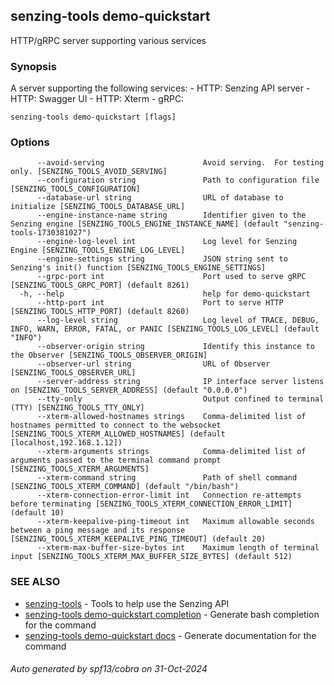 ## senzing-tools demo-quickstart

HTTP/gRPC server supporting various services

### Synopsis


A server supporting the following services:
    - HTTP: Senzing API server
    - HTTP: Swagger UI
    - HTTP: Xterm
    - gRPC:
    

```
senzing-tools demo-quickstart [flags]
```

### Options

```
      --avoid-serving                      Avoid serving.  For testing only. [SENZING_TOOLS_AVOID_SERVING]
      --configuration string               Path to configuration file [SENZING_TOOLS_CONFIGURATION]
      --database-url string                URL of database to initialize [SENZING_TOOLS_DATABASE_URL]
      --engine-instance-name string        Identifier given to the Senzing engine [SENZING_TOOLS_ENGINE_INSTANCE_NAME] (default "senzing-tools-1730381027")
      --engine-log-level int               Log level for Senzing Engine [SENZING_TOOLS_ENGINE_LOG_LEVEL]
      --engine-settings string             JSON string sent to Senzing's init() function [SENZING_TOOLS_ENGINE_SETTINGS]
      --grpc-port int                      Port used to serve gRPC [SENZING_TOOLS_GRPC_PORT] (default 8261)
  -h, --help                               help for demo-quickstart
      --http-port int                      Port to serve HTTP [SENZING_TOOLS_HTTP_PORT] (default 8260)
      --log-level string                   Log level of TRACE, DEBUG, INFO, WARN, ERROR, FATAL, or PANIC [SENZING_TOOLS_LOG_LEVEL] (default "INFO")
      --observer-origin string             Identify this instance to the Observer [SENZING_TOOLS_OBSERVER_ORIGIN]
      --observer-url string                URL of Observer [SENZING_TOOLS_OBSERVER_URL]
      --server-address string              IP interface server listens on [SENZING_TOOLS_SERVER_ADDRESS] (default "0.0.0.0")
      --tty-only                           Output confined to terminal (TTY) [SENZING_TOOLS_TTY_ONLY]
      --xterm-allowed-hostnames strings    Comma-delimited list of hostnames permitted to connect to the websocket [SENZING_TOOLS_XTERM_ALLOWED_HOSTNAMES] (default [localhost,192.168.1.12])
      --xterm-arguments strings            Comma-delimited list of arguments passed to the terminal command prompt [SENZING_TOOLS_XTERM_ARGUMENTS]
      --xterm-command string               Path of shell command [SENZING_TOOLS_XTERM_COMMAND] (default "/bin/bash")
      --xterm-connection-error-limit int   Connection re-attempts before terminating [SENZING_TOOLS_XTERM_CONNECTION_ERROR_LIMIT] (default 10)
      --xterm-keepalive-ping-timeout int   Maximum allowable seconds between a ping message and its response [SENZING_TOOLS_XTERM_KEEPALIVE_PING_TIMEOUT] (default 20)
      --xterm-max-buffer-size-bytes int    Maximum length of terminal input [SENZING_TOOLS_XTERM_MAX_BUFFER_SIZE_BYTES] (default 512)
```

### SEE ALSO

* [senzing-tools](senzing-tools.md)	 - Tools to help use the Senzing API
* [senzing-tools demo-quickstart completion](senzing-tools_demo-quickstart_completion.md)	 - Generate bash completion for the command
* [senzing-tools demo-quickstart docs](senzing-tools_demo-quickstart_docs.md)	 - Generate documentation for the command

###### Auto generated by spf13/cobra on 31-Oct-2024
